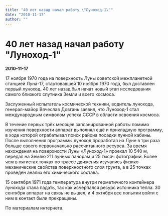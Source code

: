 ```yaml
---
title: "40 лет назад начал работу \"Луноход-1\""
date: "2010-11-17"
author: ""
---
```


# 40 лет назад начал работу "Луноход-1"

**2010-11-17** 

17 ноября 1970 года на поверхность Луны советской межпланетной станцией Луна-17, стартовавшей 10 ноября 1970 года, был доставлен первый луноход. 40 лет назад был начат новый этап исследования самого близкого спутника Земли и всего космоса.

Заслуженный испытатель космической техники, водитель лунохода, генерал-майор Вячеслав Довгань заявил, что Луноход-1 стал международным символом успеха СССР в области освоения космоса.

В течение первых трёх месяцев запланированной работы помимо изучения поверхности аппарат выполнял ещё и прикладную программу, в ходе которой отрабатывал поиск района посадки лунной кабины. После выполнения программы луноход проработал на Луне в три раза больше своего первоначально рассчитанного ресурса. За время нахождения на поверхности Луны «Луноход-1» проехал 10 540 м, передал на Землю 211 лунных панорам и 25 тысяч фотографий. Более чем в пятистах точках по трассе движения изучались физико-механические свойства поверхностного слоя грунта, а в 25 точках проведён анализ его химического состава.

15 сентября 1971 года температура внутри герметичного контейнера лунохода стала падать, так как исчерпался ресурс источника тепла. 30 сентября аппарат на связь не вышел, и 4 октября все попытки войти с ним в контакт были прекращены.

По материалам интернета.